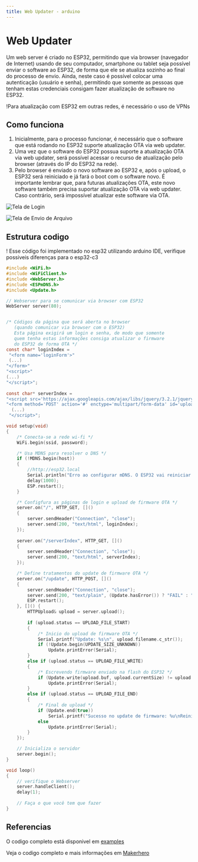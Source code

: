 ```yaml
---
title: Web Updater - arduino
---
```


# Web Updater

Um web server é criado no ESP32, permitindo que via browser (navegador de Internet) usando de seu computador, smartphone ou tablet seja possível enviar o software ao ESP32, de forma que ele se atualiza sozinho ao final do processo de envio.
Ainda, neste caso é possível colocar uma autenticação (usuário e senha), permitindo que somente as pessoas que tenham estas credenciais consigam fazer atualização de software no ESP32.

!Para atualização com ESP32 em outras redes, é necessário o uso de VPNs 

## Como funciona
1. Inicialmente, para o processo funcionar, é necessário que o software que está rodando no ESP32 suporte atualização OTA via web updater.
2. Uma vez que o software do ESP32 possua suporte a atualização OTA via web updater, será possível acessar o recurso de atualização pelo browser (através do IP do ESP32 na rede).
3. Pelo browser é enviado o novo software ao ESP32 e, após o upload, o ESP32 será reiniciado e já fará o boot com o software novo. É importante lembrar que, para futuras atualizações OTA, este novo software também precisa suportar atualização OTA via web updater. Caso contrário, será impossível atualizar este software via OTA.

![Tela de Login](../img/login.png)

![Tela de Envio de Arquivo](../img/send-file.png)


## Estrutura codigo

! Esse código foi implementado no esp32 utilizando arduino IDE, verifique possiveis diferenças para o esp32-c3

```c
#include <WiFi.h>
#include <WiFiClient.h>
#include <WebServer.h>
#include <ESPmDNS.h>
#include <Update.h>

// Webserver para se comunicar via browser com ESP32 
WebServer server(80);


/* Códigos da página que será aberta no browser 
   (quando comunicar via browser com o ESP32) 
   Esta página exigirá um login e senha, de modo que somente 
   quem tenha estas informações consiga atualizar o firmware
   do ESP32 de forma OTA */
const char* loginIndex = 
 "<form name='loginForm'>"
 (...)
"</form>"
"<script>"
(...)
"</script>";
 
const char* serverIndex = 
"<script src='https://ajax.googleapis.com/ajax/libs/jquery/3.2.1/jquery.min.js'></script>"
"<form method='POST' action='#' enctype='multipart/form-data' id='upload_form'>"
  (...)
 "</script>";

void setup(void) 
{
    /* Conecta-se a rede wi-fi */
    WiFi.begin(ssid, password);

    /* Usa MDNS para resolver o DNS */
    if (!MDNS.begin(host)) 
    { 
        //http://esp32.local
        Serial.println("Erro ao configurar mDNS. O ESP32 vai reiniciar em 1s...");
        delay(1000);
        ESP.restart();        
    }

    /* Configfura as páginas de login e upload de firmware OTA */
    server.on("/", HTTP_GET, []() 
    {
        server.sendHeader("Connection", "close");
        server.send(200, "text/html", loginIndex);
    });
    
    server.on("/serverIndex", HTTP_GET, []() 
    {
        server.sendHeader("Connection", "close");
        server.send(200, "text/html", serverIndex);
    });

    /* Define tratamentos do update de firmware OTA */
    server.on("/update", HTTP_POST, []() 
    {
        server.sendHeader("Connection", "close");
        server.send(200, "text/plain", (Update.hasError()) ? "FAIL" : "OK");
        ESP.restart();
    }, []() {
        HTTPUpload& upload = server.upload();
        
        if (upload.status == UPLOAD_FILE_START) 
        {
            /* Inicio do upload de firmware OTA */
            Serial.printf("Update: %s\n", upload.filename.c_str());
            if (!Update.begin(UPDATE_SIZE_UNKNOWN)) 
                Update.printError(Serial);
        } 
        else if (upload.status == UPLOAD_FILE_WRITE) 
        {
            /* Escrevendo firmware enviado na flash do ESP32 */
            if (Update.write(upload.buf, upload.currentSize) != upload.currentSize) 
                Update.printError(Serial);      
        } 
        else if (upload.status == UPLOAD_FILE_END) 
        {
            /* Final de upload */
            if (Update.end(true))             
                Serial.printf("Sucesso no update de firmware: %u\nReiniciando ESP32...\n", upload.totalSize);
            else
                Update.printError(Serial);
        }   
    });

    // Inicializa o servidor 
    server.begin();
}

void loop() 
{
    // verifique o Webserver
    server.handleClient();
    delay(1);
 
    // Faça o que você tem que fazer 
}


```

## Referencias
O codigo completo está disponivel em [examples](../examples)

Veja o codigo completo e mais informações em [Makerhero](https://www.makerhero.com/blog/atualizacao-de-software-ota-over-the-air-no-esp32/?srsltid=AfmBOoqDFvrbp68h9WQedmuc6kGOPKhI1Np1q63s5VHb7bFCbEliVQ8e)

